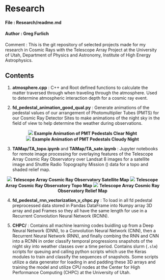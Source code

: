 # Research

#### File : Research/readme.md
#### Author : Greg Furlich

Comment : This is the git repository of selected projects made for my research in Cosmic Rays with the Telescope Array Project at the University of Utah, Department of Physics and Astronomy, Institute of High Energy Astrophysics.

## Contents ##

1) **atmosphere.cpp** : C++ and Root defined functions to calculate the matter traversed through when traveling through the atmosphere. Used to determine atmospheric interaction depth for a cosmic ray event.

2) **fd_pedestal_animation_good_qual.py** : Generate animations of the pedestal values of our arrangement of Photomultiplier Tubes (PMTS) for our Cosmic Ray Detector Sites to make animations of the night sky in the field of view to help determine the weather during observations.

<p align="center">
    <img src="https://github.com/gfurlich/Research/blob/master/GIFs/clear.gif">
    <b>Example Animation of PMT Pedestals Clear Night</b>
    <br>
    <img src="https://github.com/gfurlich/Research/blob/master/GIFs/cloudy.gif">
    <b>Example Animation of PMT Pedestals Cloudy Night</b>
</p>

3) **TAMap/TA_topo.ipynb** and **TAMap/TA_sate.ipynb** : Jupyter notebooks for remote image processing for overlaying features of the Telescope Array Cosmic Ray Observatory over Landsat 8 images for a satellite image and  Shuttle Radio Topography Mission () data for a topo and shaded relief map.

<p align="center">
    <img src="https://github.com/gfurlich/Research/blob/master/TAMap/ta_map.png">
    <b>Telescope Array Cosmic Ray Observatory Satellite Map</b>
    <img src="https://github.com/gfurlich/Research/blob/master/TAMap/ta_topo.png">
    <b>Telescope Array Cosmic Ray Observatory Topo Map</b>
    <img src="https://github.com/gfurlich/Research/blob/master/TAMap/ta_relief.png">
    <b>Telescope Array Cosmic Ray Observatory Relief Map</b>
</p>

4) **fd_pedestal_rnn_vectorization_v_chpc.py** : To load in all fd pedestal preprocessed data stored in Pandas DataFrame into Numpy array 3D array and pad Frames so they all have the same length for use in a Recurrent Convolution Neural Network (RCNN).

5) **CHPC/** : Contains all machine learning codes buidling up from a Deep Neural Network (DNN), to a Convolution Neural Network (CNN), then a Recurrent Neural Network (RNN), and finally combing the RNN and CNN into a RCNN in order classify temporal progressions snapshots of the night sky into weather classes over a time period. Contains slurm (`.slm`) scripts for queuing and calling python scripts which use the Keras modules to train and classify the sequences of snapshots. Some scripts utilize a data generator for loading in and padding these 3D arrays and training the model and utilize CPU nodes at the Center for High Performance Computing (CHPC) at the University of Utah.

